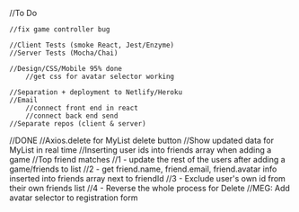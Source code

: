 //To Do

	//fix game controller bug

	//Client Tests (smoke React, Jest/Enzyme)
	//Server Tests (Mocha/Chai)

	//Design/CSS/Mobile	95% done
		//get css for avatar selector working

	//Separation + deployment to Netlify/Heroku
	//Email
		//connect front end in react
		//connect back end send
	//Separate repos (client & server)


//DONE
	//Axios.delete for MyList delete button
	//Show updated data for MyList in real time
	//Inserting user ids into friends array when adding a game
	//Top friend matches
		//1 - update the rest of the users after adding a game/friends to list
		//2 - get friend.name, friend.email, friend.avatar info inserted into friends array next to friendId
		//3 - Exclude user's own id from their own friends list
		//4 - Reverse the whole process for Delete
			//MEG: Add avatar selector to registration form

